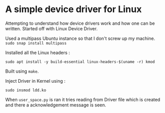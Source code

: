 # A simple device driver for Linux
Attempting to understand how device drivers work and how one can be written. Started off with Linux Device Driver.

Used a multipass Ubuntu instance so that I don't screw up my machine.
`sudo snap install multipass`

Installed all the Linux headers :

`sudo apt install -y build-essential linux-headers-$(uname -r) kmod`

Built using `make`.

Inject Driver in Kernel using :

`sudo insmod ldd.ko`

When `user_space.py` is ran it tries reading from Driver file which is created and there a acknowledgement message is seen.
